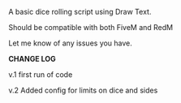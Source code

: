 A basic dice rolling script using Draw Text.

Should be compatible with both FiveM and RedM

Let me know of any issues you have.

**CHANGE LOG**

v.1 first run of code

v.2 Added config for limits on dice and sides
